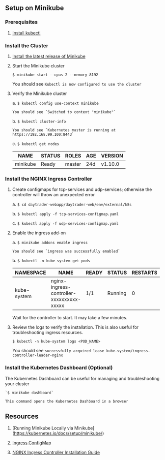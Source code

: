 ## Setup on Minikube



### Prerequisites

1.  [Install kubectl](https://kubernetes.io/docs/tasks/tools/install-kubectl/)
   

### Install the Cluster
    
1.  [Install the latest release of Minikube](https://github.com/kubernetes/minikube/releases)

2.  Start the Minikube cluster
        
    `$ minikube start --cpus 2 --memory 8192`
                
    You should see `Kubectl is now configured to use the cluster`
        
3.  Verify the Minikube cluster
        
    a.  `$ kubectl config use-context minikube`
            
        You should see `Switched to context "minikube"`

    b.  `$ kubectl cluster-info`
            
        You should see `Kubernetes master is running at https://192.168.99.100:8443`
            
    c.  `$ kubectl get nodes`
            
    NAME | STATUS | ROLES | AGE | VERSION
    ---- | ------ | ----- | --- | -------
    minikube | Ready | master | 24d | v1.10.0
        

### Install the NGINX Ingress Controller
        
1.  Create configmaps for tcp-services and udp-services; otherwise the controller will throw an unexpected error
        
    a.  `$ cd daytrader-webapp/daytrader-web/env/external/k8s`
            
    b.  `$ kubectl apply -f tcp-services-configmap.yaml`
            
    c.  `$ kubectl apply -f udp-services-configmap.yaml`
        
2.  Enable the ingress add-on
       
    a.  `$ minikube addons enable ingress`
            
        You should see `ingress was successfully enabled`
            
    b.  `$ kubectl -n kube-system get pods`
            
    NAMESPACE | NAME | READY | STATUS | RESTARTS | AGE
    --------- | ---- | ----- | ------ | -------- | ---
    kube-system | nginx-ingress-controller-xxxxxxxxxx-xxxxx | 1/1 | Running | 0 | 39s
    
    Wait for the controller to start. It may take a few minutes.
            
4.  Review the logs to verify the installation. This is also useful for troubleshooting ingress resources.
        
    `$ kubectl -n kube-system logs <POD_NAME>`
            
    You should see `successfully acquired lease kube-system/ingress-controller-leader-nginx`

### Install the Kubernetes Dashboard (Optional)

The Kubernetes Dashboard can be useful for managing and troubleshooting your cluster
       
    `$ minikube dashboard`

    This command opens the Kubernetes Dashboard in a browser
        

## Resources 

1.  [Running Minikube Locally via Minikube] (https://kubernetes.io/docs/setup/minikube/)

2.  [Ingress ConfigMap](https://github.com/kubernetes/minikube/blob/master/deploy/addons/ingress/ingress-configmap.yaml/)

3.  [NGINX Ingress Controller Installation Guide](https://kubernetes.github.io/ingress-nginx/deploy/)



